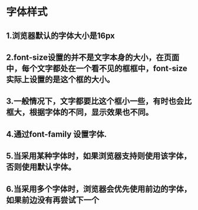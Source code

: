 # 字体样式
## 1.浏览器默认的字体大小是16px
## 2.font-size设置的并不是文字本身的大小，在页面中，每个文字都处在一个看不见的框框中，font-size实际上设置的是这个框的大小。
## 3.一般情况下，文字都要比这个框小一些，有时也会比框大，根据字体的不同，显示效果也不同。
## 4.通过font-family 设置字体.
## 5.当采用某种字体时，如果浏览器支持则使用该字体，否则使用默认字体。
## 6.当采用多个字体时，浏览器会优先使用前边的字体，如果前边没有再尝试下一个